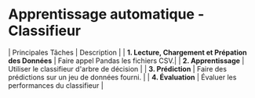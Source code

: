 # Apprentissage automatique - Classifieur

| Principales Tâches | Description |
| **1. Lecture, Chargement et Prépation des Données** | Faire appel Pandas les fichiers CSV.|
| **2. Apprentissage** | Utiliser le classifieur d'arbre de décision |
| **3. Prédiction** | Faire des prédictions sur un jeu de données fourni. |
| **4. Évaluation** | Évaluer les performances du classifieur |

